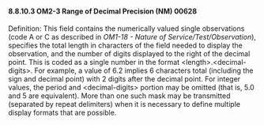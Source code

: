 #### 8.8.10.3 OM2-3 Range of Decimal Precision (NM) 00628

Definition: This field contains the numerically valued single observations (code A or C as described in _OM1-18 - Nature of Service/Test/Observation_), specifies the total length in characters of the field needed to display the observation, and the number of digits displayed to the right of the decimal point. This is coded as a single number in the format &lt;length>.&lt;decimal-digits>. For example, a value of 6.2 implies 6 characters total (including the sign and decimal point) with 2 digits after the decimal point. For integer values, the period and &lt;decimal-digits> portion may be omitted (that is, 5.0 and 5 are equivalent). More than one such mask may be transmitted (separated by repeat delimiters) when it is necessary to define multiple display formats that are possible.
